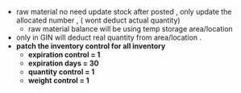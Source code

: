 - raw material no need update stock after posted , 
  only update the allocated number , ( wont deduct actual quantity)
  - raw material balance will be using temp storage area/location 
- only in GIN will deduct real quantity from area/location . 
- **patch the inventory control for all inventory**
	- **expiration control = 1**
	- **expiration days = 30**
	- **quantity control = 1**
	- **weight control = 1**